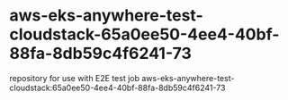 # aws-eks-anywhere-test-cloudstack-65a0ee50-4ee4-40bf-88fa-8db59c4f6241-73
repository for use with E2E test job aws-eks-anywhere-test-cloudstack:65a0ee50-4ee4-40bf-88fa-8db59c4f6241-73
